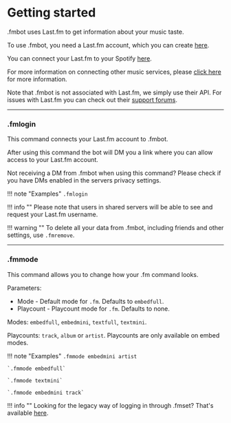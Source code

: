 # Getting started

.fmbot uses Last.fm to get information about your music taste.

To use .fmbot, you need a Last.fm account, which you can create [here](https://www.last.fm/join).

You can connect your Last.fm to your Spotify [here](https://www.last.fm/settings/applications). 

For more information on connecting other music services, please [click here](https://www.last.fm/about/trackmymusic) for more information.

Note that .fmbot is not associated with Last.fm, we simply use their API. For issues with Last.fm you can check out their [support forums](https://support.last.fm/).

---

### .fmlogin

This command connects your Last.fm account to .fmbot.

After using this command the bot will DM you a link where you can allow access to your Last.fm account.

Not receiving a DM from .fmbot when using this command? Please check if you have DMs enabled in the servers privacy settings.


!!! note "Examples"
    `.fmlogin`

    
!!! info ""
    Please note that users in shared servers will be able to see and request your Last.fm username.

    
!!! warning ""
    To delete all your data from .fmbot, including friends and other settings, use `.fmremove`.

---

### .fmmode

This command allows you to change how your .fm command looks.

Parameters:

* Mode - Default mode for `.fm`. Defaults to `embedfull`.
* Playcount - Playcount mode for `.fm`. Defaults to none.

Modes: `embedfull`, `embedmini`, `textfull`, `textmini`.

Playcounts: `track`, `album` or `artist`. Playcounts are only available on embed modes.

!!! note "Examples"
    `.fmmode embedmini artist`

    `.fmmode embedfull`
    
    `.fmmode textmini`
    
    `.fmmode embedmini track`

    
!!! info ""
    Looking for the legacy way of logging in through .fmset? That's available [here](/commands/misc/#fmset).
